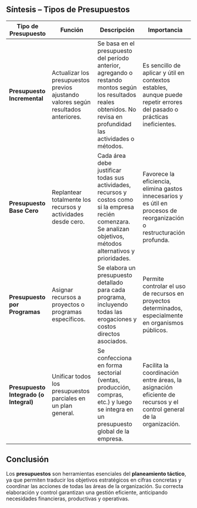 ## **Síntesis – Tipos de Presupuestos**

|**Tipo de Presupuesto**|**Función**|**Descripción**|**Importancia**|
|---|---|---|---|
|**Presupuesto Incremental**|Actualizar los presupuestos previos ajustando valores según resultados anteriores.|Se basa en el presupuesto del período anterior, agregando o restando montos según los resultados reales obtenidos. No revisa en profundidad las actividades o métodos.|Es sencillo de aplicar y útil en contextos estables, aunque puede repetir errores del pasado o prácticas ineficientes.|
|**Presupuesto Base Cero**|Replantear totalmente los recursos y actividades desde cero.|Cada área debe justificar todas sus actividades, recursos y costos como si la empresa recién comenzara. Se analizan objetivos, métodos alternativos y prioridades.|Favorece la eficiencia, elimina gastos innecesarios y es útil en procesos de reorganización o restructuración profunda.|
|**Presupuesto por Programas**|Asignar recursos a proyectos o programas específicos.|Se elabora un presupuesto detallado para cada programa, incluyendo todas las erogaciones y costos directos asociados.|Permite controlar el uso de recursos en proyectos determinados, especialmente en organismos públicos.|
|**Presupuesto Integrado (o Integral)**|Unificar todos los presupuestos parciales en un plan general.|Se confecciona en forma sectorial (ventas, producción, compras, etc.) y luego se integra en un presupuesto global de la empresa.|Facilita la coordinación entre áreas, la asignación eficiente de recursos y el control general de la organización.|
## **Conclusión**

Los **presupuestos** son herramientas esenciales del **planeamiento táctico**, ya que permiten traducir los objetivos estratégicos en cifras concretas y coordinar las acciones de todas las áreas de la organización. Su correcta elaboración y control garantizan una gestión eficiente, anticipando necesidades financieras, productivas y operativas.
